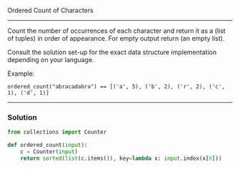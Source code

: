 Ordered Count of Characters

---

Count the number of occurrences of each character and return it as a (list of tuples) in order of appearance. For empty output return (an empty list).

Consult the solution set-up for the exact data structure implementation depending on your language.

Example:

```
ordered_count("abracadabra") == [('a', 5), ('b', 2), ('r', 2), ('c', 1), ('d', 1)]
```

---

### Solution

```py
from collections import Counter

def ordered_count(input):
    c = Counter(input)
    return sorted(list(c.items()), key=lambda x: input.index(x[0]))
```
